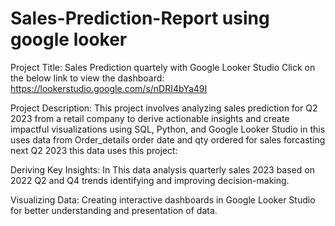 # Sales-Prediction-Report using google looker 
Project Title: Sales Prediction quartely with Google Looker Studio Click on the below link to view the dashboard:
https://lookerstudio.google.com/s/nDRI4bYa49I

Project Description: This project involves analyzing sales prediction for Q2 2023 from a retail company to derive actionable insights and create impactful visualizations using SQL, Python, and Google Looker Studio in this uses data from Order_details order date and qty ordered for sales forcasting next Q2 2023 this data uses this project:

Deriving Key Insights: In This data analysis quarterly sales 2023 based on 2022 Q2 and Q4 trends identifying and improving decision-making.

Visualizing Data: Creating interactive dashboards in Google Looker Studio for better understanding and presentation of data.

